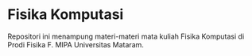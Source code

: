 # Fisika Komputasi

Repositori ini menampung materi-materi mata kuliah Fisika Komputasi di Prodi Fisika F. MIPA Universitas Mataram.
